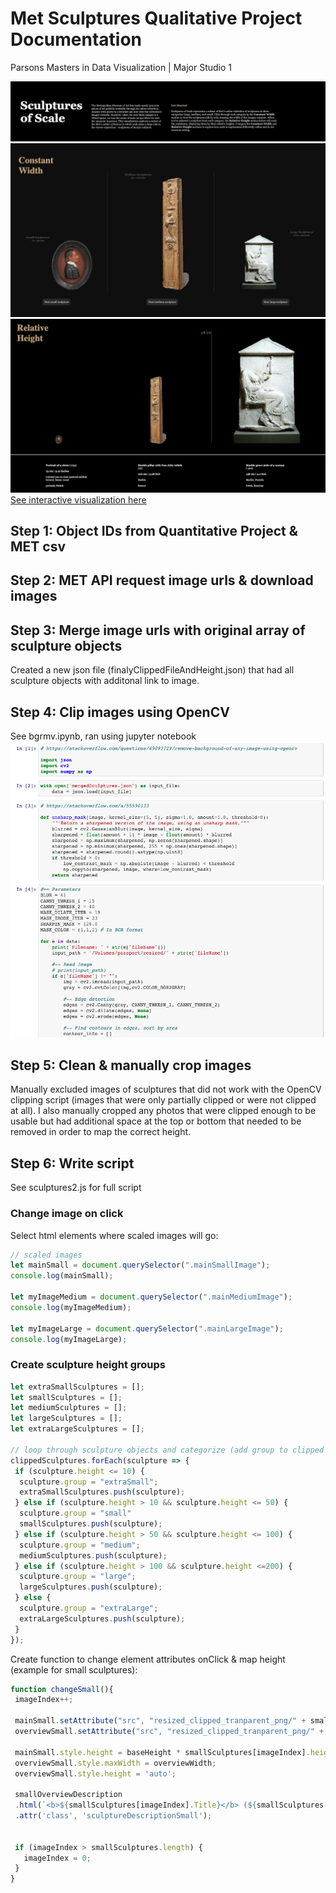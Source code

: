 # Met Sculptures Qualitative Project Documentation
Parsons Masters in Data Visualization | Major Studio 1

![header](readMeImages/exampleHeader.png)
![width](readMeImages/exampleConstWidth.png)
![height](readMeImages/exampleRelHeight.png)
[See interactive visualization here](https://marisaruizasari.github.io/Met_sculptures_qual/)

## Step 1: Object IDs from Quantitative Project & MET csv

## Step 2: MET API request image urls & download images

## Step 3: Merge image urls with original array of sculpture objects

Created a new json file (finalyClippedFileAndHeight.json) that had all sculpture objects with additonal link to image.

## Step 4: Clip images using OpenCV

See bgrmv.ipynb, ran using jupyter notebook
![OpenCV](readMeImages/OpenCV.png)

## Step 5: Clean & manually crop images

Manually excluded images of sculptures that did not work with the OpenCV clipping script (images that were only partially clipped or were not clipped at all). I also manually cropped any photos that were clipped enough to be usable but had additional space at the top or bottom that needed to be removed in order to map the correct height.

## Step 6: Write script

See sculptures2.js for full script

### Change image on click

Select html elements where scaled images will go:

```javascript
// scaled images
let mainSmall = document.querySelector(".mainSmallImage");
console.log(mainSmall);

let myImageMedium = document.querySelector(".mainMediumImage");
console.log(myImageMedium);

let myImageLarge = document.querySelector(".mainLargeImage");
console.log(myImageLarge);
```

### Create sculpture height groups

```javascript
let extraSmallSculptures = [];
let smallSculptures = [];
let mediumSculptures = [];
let largeSculptures = [];
let extraLargeSculptures = [];

// loop through sculpture objects and categorize (add group to clipped sculptures objects, and also push to array for each category)
clippedSculptures.forEach(sculpture => {
 if (sculpture.height <= 10) {
  sculpture.group = "extraSmall";
  extraSmallSculptures.push(sculpture);
 } else if (sculpture.height > 10 && sculpture.height <= 50) {
  sculpture.group = "small"
  smallSculptures.push(sculpture);
 } else if (sculpture.height > 50 && sculpture.height <= 100) {
  sculpture.group = "medium";
  mediumSculptures.push(sculpture);
 } else if (sculpture.height > 100 && sculpture.height <=200) {
  sculpture.group = "large";
  largeSculptures.push(sculpture);
 } else {
  sculpture.group = "extraLarge";
  extraLargeSculptures.push(sculpture);
 }
});
```

Create function to change element attributes onClick & map height (example for small sculptures):

```javascript
function changeSmall(){
 imageIndex++;

 mainSmall.setAttribute("src", "resized_clipped_tranparent_png/" + smallSculptures[imageIndex].fileNamePNG);
 overviewSmall.setAttribute("src", "resized_clipped_tranparent_png/" + smallSculptures[imageIndex].fileNamePNG);

 mainSmall.style.height = baseHeight * smallSculptures[imageIndex].height + 'px';
 overviewSmall.style.maxWidth = overviewWidth;
 overviewSmall.style.height = 'auto';

 smallOverviewDescription
 .html(`<b>${smallSculptures[imageIndex].Title}</b> (${smallSculptures[imageIndex].endDate})<br/><br/><b>${smallSculptures[imageIndex].height} cm | ${(smallSculptures[imageIndex].height * 0.393701).toFixed(2)} inches</b><br/><br/>${smallSculptures[imageIndex].Medium}<br/><br/>${smallSculptures[imageIndex].Culture}`)
 .attr('class', 'sculptureDescriptionSmall');


 if (imageIndex > smallSculptures.length) {
   imageIndex = 0;
 }
}
```
